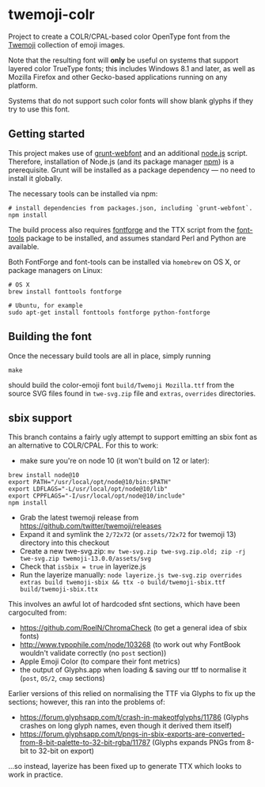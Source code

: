 # twemoji-colr

Project to create a COLR/CPAL-based color OpenType font
from the [Twemoji](https://twitter.github.io/twemoji/) collection of emoji images.

Note that the resulting font will **only** be useful on systems that support
layered color TrueType fonts; this includes Windows 8.1 and later,
as well as Mozilla Firefox and other Gecko-based applications running on
any platform.

Systems that do not support such color fonts will show blank glyphs
if they try to use this font.

## Getting started

This project makes use of [grunt-webfont](https://github.com/sapegin/grunt-webfont)
and an additional [node.js](https://nodejs.org/en/) script.
Therefore, installation of Node.js (and its package manager [npm](https://www.npmjs.com/)) is a prerequisite.
Grunt will be installed as a package dependency — no need to install it globally.

The necessary tools can be installed via npm:

    # install dependencies from packages.json, including `grunt-webfont`.
    npm install

The build process also requires [fontforge](https://fontforge.github.io/)
and the TTX script from the [font-tools](https://github.com/behdad/fonttools/) package to be installed, and assumes standard Perl and Python are available.

Both FontForge and font-tools can be installed via `homebrew` on OS X, or package managers on Linux:

    # OS X
    brew install fonttools fontforge

    # Ubuntu, for example
    sudo apt-get install fonttools fontforge python-fontforge

## Building the font

Once the necessary build tools are all in place, simply running

    make

should build the color-emoji font `build/Twemoji Mozilla.ttf` from the source SVG files found in `twe-svg.zip` file and `extras`, `overrides` directories.

## sbix support

This branch contains a fairly ugly attempt to support emitting an sbix font as an alternative
to COLR/CPAL.  For this to work:

 * make sure you're on node 10 (it won't build on 12 or later):

```
brew install node@10
export PATH="/usr/local/opt/node@10/bin:$PATH"
export LDFLAGS="-L/usr/local/opt/node@10/lib"
export CPPFLAGS="-I/usr/local/opt/node@10/include"
npm install
```

 * Grab the latest twemoji release from https://github.com/twitter/twemoji/releases
 * Expand it and symlink the `2/72x72` (or `assets/72x72` for twemoji 13) directory into this checkout
 * Create a new twe-svg.zip: `mv twe-svg.zip twe-svg.zip.old; zip -rj twe-svg.zip twemoji-13.0.0/assets/svg`
 * Check that `isSbix = true` in layerize.js
 * Run the layerize manually:
   `node layerize.js twe-svg.zip overrides extras build twemoji-sbix && ttx -o build/twemoji-sbix.ttf build/twemoji-sbix.ttx`

This involves an awful lot of hardcoded sfnt sections, which have been cargoculted from:
 * https://github.com/RoelN/ChromaCheck (to get a general idea of sbix fonts)
 * http://www.typophile.com/node/103268 (to work out why FontBook wouldn't validate correctly (no `post` section))
 * Apple Emoji Color (to compare their font metrics)
 * the output of Glyphs.app when loading & saving our ttf to normalise it (`post`, `OS/2`, `cmap` sections)

Earlier versions of this relied on normalising the TTF via Glyphs to fix up the sections; however, this ran into the problems of:
 * https://forum.glyphsapp.com/t/crash-in-makeotfglyphs/11786 (Glyphs crashes on long glyph names, even though it derived them itself)
 * https://forum.glyphsapp.com/t/pngs-in-sbix-exports-are-converted-from-8-bit-palette-to-32-bit-rgba/11787 (Glyphs expands PNGs from 8-bit to 32-bit on export)

...so instead, layerize has been fixed up to generate TTX which looks to work in practice.